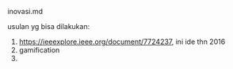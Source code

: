 inovasi.md

usulan yg bisa dilakukan: 
1. https://ieeexplore.ieee.org/document/7724237, ini ide thn 2016
2. gamification
3. 